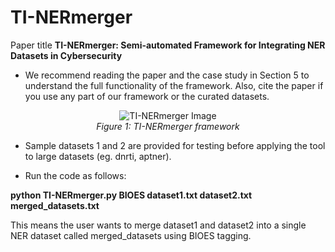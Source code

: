 # TI-NERmerger
Paper title **TI-NERmerger: Semi-automated Framework for Integrating NER Datasets in Cybersecurity**

- We recommend reading the paper and the case study in Section 5 to understand the full functionality of the framework. Also, cite the paper if you use any part of our framework or the curated datasets.

<p align="center">
  <img src="https://github.com/imouiche/TI-NERmerger/assets/43653916/a152f489-1cca-4f84-8762-892cc6d8ff7c" alt="TI-NERmerger Image">
  <br>
  <em>Figure 1: TI-NERmerger framework</em>
</p>

- Sample datasets 1 and 2 are provided for testing before applying the tool to large datasets (eg. dnrti, aptner).

- Run the code as follows:
 
**python TI-NERmerger.py BIOES dataset1.txt dataset2.txt merged_datasets.txt**
  
This means the user wants to merge dataset1 and dataset2 into a single NER dataset called merged_datasets using BIOES tagging.


